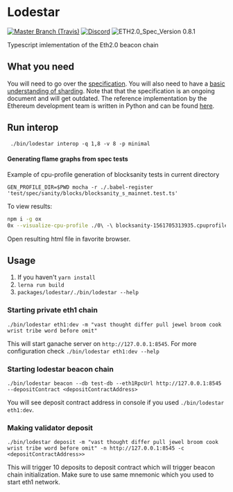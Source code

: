 # Lodestar
[![](https://img.shields.io/travis/com/ChainSafe/lodestar/master.svg?label=master&logo=travis "Master Branch (Travis)")](https://travis-ci.com/ChainSafe/lodestar)
[![Discord](https://img.shields.io/discord/593655374469660673.svg?label=Discord&logo=discord)](https://discord.gg/aMxzVcr)
![ETH2.0_Spec_Version 0.8.1](https://img.shields.io/badge/ETH2.0_Spec_Version-0.8.1-2e86c1.svg)

Typescript imlementation of the Eth2.0 beacon chain

## What you need
You will need to go over the [specification](https://github.com/ethereum/eth2.0-specs). You will also need to have a [basic understanding of sharding](https://github.com/ethereum/wiki/wiki/Sharding-FAQs). Note that that the specification is an ongoing document and will get outdated. The reference implementation by the Ethereum development team is written in Python and can be found [here](https://github.com/ethereum/beacon_chain).

## Run interop

` ./bin/lodestar interop -q 1,8 -v 8 -p minimal`

#### Generating flame graphs from spec tests
Example of cpu-profile generation of blocksanity tests in current directory

`GEN_PROFILE_DIR=$PWD mocha -r ./.babel-register 'test/spec/sanity/blocks/blocksanity_s_mainnet.test.ts'`

To view results:
```bash
npm i -g ox
0x --visualize-cpu-profile ./0\ -\ blocksanity-1561705313935.cpuprofile
```
Open resulting html file in favorite browser.

## Usage
1. If you haven't `yarn install`
2. `lerna run build`
3. `packages/lodestar/./bin/lodestar --help`

### Starting private eth1 chain

`./bin/lodestar eth1:dev -m "vast thought differ pull jewel broom cook wrist tribe word before omit"`

This will start ganache server on `http://127.0.0.1:8545`. For more configuration check `./bin/lodestar eth1:dev --help`

### Starting lodestar beacon chain

`./bin/lodestar beacon --db test-db --eth1RpcUrl http://127.0.0.1:8545 --depositContract <depositContractAddress>`

You will see deposit contract address in console if you used `./bin/lodestar eth1:dev`.

### Making validator deposit

`./bin/lodestar deposit -m "vast thought differ pull jewel broom cook wrist tribe word before omit" -n http://127.0.0.1:8545 -c <depositContractAddress>>`

This will trigger 10 deposits to deposit contract which will trigger beacon chain initialization. Make sure to use same mnemonic which you used to start eth1 network.
